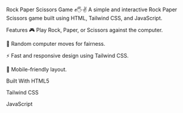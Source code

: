 Rock Paper Scissors Game ✊🖐️✌️
A simple and interactive Rock Paper Scissors game built using HTML, Tailwind CSS, and JavaScript.

Features
🎮 Play Rock, Paper, or Scissors against the computer.

🧠 Random computer moves for fairness.

⚡ Fast and responsive design using Tailwind CSS.

📱 Mobile-friendly layout.

Built With
HTML5

Tailwind CSS

JavaScript
